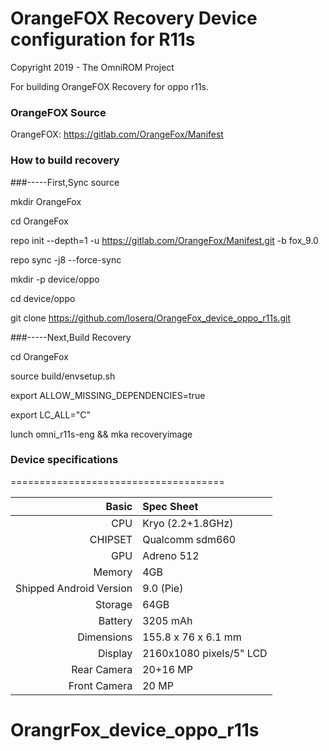 # OrangeFOX Recovery Device configuration for R11s

Copyright 2019 - The OmniROM Project

For building OrangeFOX Recovery for oppo r11s.

### OrangeFOX Source
OrangeFOX: https://gitlab.com/OrangeFox/Manifest

### How to build recovery

###-----First,Sync source

mkdir OrangeFox

cd OrangeFox

repo init --depth=1 -u https://gitlab.com/OrangeFox/Manifest.git -b fox_9.0

repo sync -j8 --force-sync

mkdir -p device/oppo

cd device/oppo

git clone https://github.com/loserq/OrangeFox_device_oppo_r11s.git 

###-----Next,Build Recovery

cd OrangeFox

source build/envsetup.sh

export ALLOW_MISSING_DEPENDENCIES=true

export LC_ALL="C"

lunch omni_r11s-eng && mka recoveryimage

### Device specifications
=====================================

Basic   | Spec Sheet
-------:|:-------------------------
CPU     | Kryo (2.2+1.8GHz)
CHIPSET | Qualcomm sdm660 
GPU     | Adreno 512
Memory  | 4GB
Shipped Android Version | 9.0 (Pie)
Storage | 64GB
Battery | 3205 mAh
Dimensions | 155.8 x 76 x 6.1 mm
Display | 2160x1080 pixels/5" LCD
Rear Camera  | 20+16 MP
Front Camera | 20 MP

# OrangrFox_device_oppo_r11s
